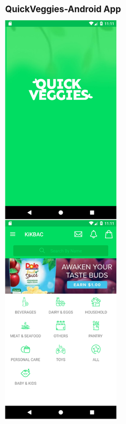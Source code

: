 # QuickVeggies-Android App

<img src="https://github.com/Happyandhappy/Veggis-Android/blob/master/app/src/main/assets/Screenshot_1508771478.png" alt="alt text" width="360" height="640">

<img src="https://github.com/Happyandhappy/Veggis-Android/blob/master/app/src/main/assets/Screenshot_1508771489.png" alt="alt text" width="360" height="640">
